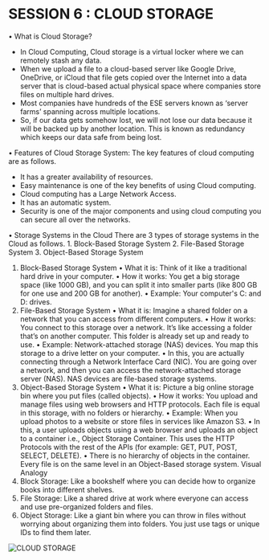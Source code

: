 #	SESSION 6 : CLOUD STORAGE 

•	What is Cloud Storage?
- In Cloud Computing, Cloud storage is a virtual locker where we can remotely stash any data.
-  When we upload a file to a cloud-based server like Google Drive, OneDrive, or iCloud that file gets copied over the Internet into a data server that is cloud-based actual physical space where companies store files on multiple hard drives. 
- Most companies have hundreds of the ESE servers known as ‘server farms’ spanning across multiple locations. 
- So, if our data gets somehow lost, we will not lose our data because it will be backed up by another location. This is known as redundancy which keeps our data safe from being lost.

•	Features of Cloud Storage System:
The key features of cloud computing are as follows.
- It has a greater availability of resources.
- Easy maintenance is one of the key benefits of using Cloud computing.
- Cloud computing has a Large Network Access.
- It has an automatic system.
- Security is one of the major components and using cloud computing you can secure all over the networks.

•	Storage Systems in the Cloud
       There are 3 types of storage systems in the Cloud as follows.
    1. Block-Based Storage System
    2. File-Based Storage System
    3. Object-Based Storage System
1. Block-Based Storage System
•	What it is: Think of it like a traditional hard drive in your computer.
•	How it works: You get a big storage space (like 1000 GB), and you can split it into smaller parts (like 800 GB for one use and 200 GB for another).
•	Example: Your computer's C: and D: drives.
2. File-Based Storage System
•	What it is: Imagine a shared folder on a network that you can access from different computers.
•	How it works: You connect to this storage over a network. It’s like accessing a folder that’s on another computer. This folder is already set up and ready to use.
•	Example: Network-attached storage (NAS) devices. You map this storage to a drive letter on your computer.
•	In this, you are actually connecting through a Network Interface Card (NIC). You are going over a network, and then you can access the network-attached storage server (NAS). NAS devices are file-based storage systems.
3. Object-Based Storage System
•	What it is: Picture a big online storage bin where you put files (called objects).
•	How it works: You upload and manage files using web browsers and HTTP protocols. Each file is equal in this storage, with no folders or hierarchy.
•	Example: When you upload photos to a website or store files in services like Amazon S3.
•	In this, a user uploads objects using a web browser and uploads an object to a container i.e., Object Storage Container. This uses the HTTP Protocols with the rest of the APIs (for example: GET, PUT, POST, SELECT, DELETE).
•	There is no hierarchy of objects in the container. Every file is on the same level in an Object-Based storage system.
       Visual Analogy
1.	Block Storage: Like a bookshelf where you can decide how to organize books into different shelves.
2.	File Storage: Like a shared drive at work where everyone can access and use pre-organized folders and files.
3.	Object Storage: Like a giant bin where you can throw in files without worrying about organizing them into folders. You just use tags or unique IDs to find them later.
   
![CLOUD STORAGE](https://raw.github.com/karthikeya03/IMAGES/JustMain/6.1.png)
